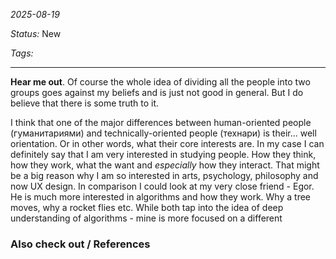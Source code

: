 *2025-08-19*

*Status:* New

*Tags:* 

<hr>

**Hear me out**. Of course the whole idea of dividing all the people into two groups goes against my beliefs and is just not good in general. But I do believe that there is some truth to it.

I think that one of the major differences between human-oriented people (гуманитариями) and technically-oriented people (технари) is their... well orientation. Or in other words, what their core interests are. In my case I can definitely say that I am very interested in studying people. How they think, how they work, what the want and *especially* how they interact. That might be a big reason why I am so interested in arts, psychology, philosophy and now UX design. In comparison I could look at my very close friend - Egor. He is much more interested in algorithms and how they work. Why a tree moves, why a rocket flies etc. While both tap into the idea of deep understanding of algorithms - mine is more focused on a different 

### Also check out / References